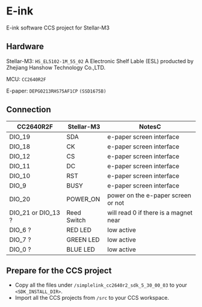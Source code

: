 # E-ink
E-ink software CCS project for Stellar-M3

## Hardware
Stellar-M3: `HS_EL5102-1M_55_02` A Electronic Shelf Lable (ESL) producted by Zhejiang Hanshow Technology Co.,LTD. 

MCU: `CC2640R2F` 

E-paper: `DEPG0213RHS75AF1CP` `(SSD1675B)`

## Connection
|CC2640R2F|Stellar-M3|NotesC
|--|--|--|
|DIO_19|SDA|e-paper screen interface
|DIO_18|CK|e-paper screen interface
|DIO_12|CS|e-paper screen interface
|DIO_11|DC|e-paper screen interface
|DIO_10|RST|e-paper screen interface
|DIO_9|BUSY|e-paper screen interface
|DIO_20|POWER_ON| power on the e-paper screen or not
|DIO_21 or DIO_13 ?|Reed Switch|  will read 0 if there is a magnet near
|DIO_6 ?|RED LED|low active
|DIO_7 ?|GREEN LED|low active
|DIO_0 ?|BLUE LED|low active

## Prepare for the CCS project
- Copy all the files under `/simplelink_cc2640r2_sdk_5_30_00_03` to your `<SDK_INSTALL_DIR>`.
- Import all the CCS projects from `/src` to your CCS workspace.
